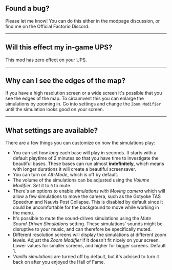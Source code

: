 ## Found a bug?

Please let me know! You can do this either in the modpage discussion, or find me on the Official Factorio Discord.

---

## Will this effect my in-game UPS?

This mod has zero effect on your UPS.

---

## Why can I see the edges of the map?

If you have a high resolution screen or a wide screen it's possible that you see the edges of the map. To circumvent this you can enlarge the simulations by zooming in. Go into settings and change the `Zoom Modifier` until the simulation looks good on your screen.

---

## What settings are available?

There are a few things you can customize on how the simulations play:
- You can set *how long* each base will play in seconds. It starts with a default playtime of 2 minutes so that you have time to investigate the beautiful bases. These bases can run almost **indefinitely**, which means with longer durations it will create a beautiful screensaver.
- You can turn on *Alt-Mode*, which is off by default.
- The volume of the simulations can be adjusted using the *Volume Modifier*. Set it to `0` to mute.
- There's an options to enable *simulations with Moving camera* which will allow a few simulations to move the camera, such as the Gotyoke TAS Speedrun and Nauvis Post Collapse. This is disabled by default since it could be uncomfortable for the background to move while working in the menu.
- It's possible to mute the sound-driven simulations using the *Mute Sound-Driven Simulations* setting. These simulations' sounds might be disruptive to your music, and can therefore be specifically muted.
- Different resolution screens will display the simulations at different zoom levels. Adjust the *Zoom Modifier* if it doesn't fit nicely on your screen. Lower values for smaller screens, and higher for bigger screens. Default 1.
- *Vanilla simulations* are turned off by default, but it's advised to turn it back on after you enjoyed the Hall of Fame.